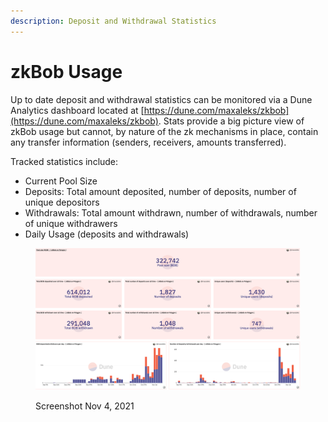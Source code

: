 ```yaml
---
description: Deposit and Withdrawal Statistics
---
```


# zkBob Usage

Up to date deposit and withdrawal statistics can be monitored via a Dune Analytics dashboard located at [https://dune.com/maxaleks/zkbob](https://dune.com/maxaleks/zkbob). Stats provide a big picture view of zkBob usage but cannot, by nature of the zk mechanisms in place, contain any transfer information (senders, receivers, amounts transferred).&#x20;

Tracked statistics include:

* Current Pool Size
* Deposits: Total amount deposited, number of deposits, number of unique depositors
* Withdrawals: Total amount withdrawn, number of withdrawals, number of unique withdrawers
* Daily Usage (deposits and withdrawals)

<figure><img src="../../.gitbook/assets/bob-usage.png" alt=""><figcaption><p>Screenshot Nov 4, 2021 </p></figcaption></figure>

&#x20;

